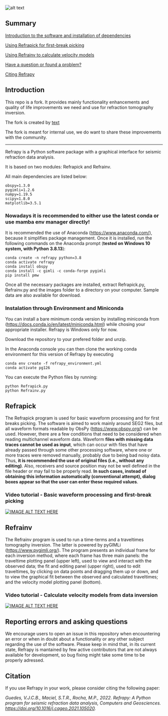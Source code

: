 ![alt text](https://github.com/viictorjs/Refrapy/blob/master/refrapy_logo.png)

## Summary

[Introduction to the software and installation of dependencies](#introduction)

[Using Refrapick for first-break picking](#refrapick)

[Using Refrainv to calculate velocity models](#refrainv)

[Have a question or found a problem?](#reporting-errors-and-asking-questions)

[Citing Refrapy](#citation)

## Introduction

This repo is a fork. It provides mainly functionality enhancements and quality of life improvements we need and use for refraction tomography inversion.

The fork is created  by [text](http://www.geophysik-ggd.com/)

The fork is meant for internal use, we do want to share these improvements with the community. 

--------------

Refrapy is a Python software package with a graphical interface for seismic refraction data analysis.

It is based on two modules: Refrapick and Refrainv.

All main dependencies are listed below:
   ```
   obspy=1.3.0
   pygimli=1.2.6
   numpy=1.19.5
   scipy=1.8.0
   matplotlib=3.5.1
   ```

### Nowadays it is recommended to either use the latest conda or use mamba env manager directly!

It is recommended the use of Anaconda (https://www.anaconda.com/), because it simplifies package management.
Once it is installed, run the following commands on the Anaconda prompt (**tested on Windows 10 system, with Python 3.8.13**):

   ```
   conda create -n refrapy python=3.8
   conda activate refrapy
   conda install obspy
   conda install -c gimli -c conda-forge pygimli
   pip install pmw
   ```
    
Once all the necessary packages are installed, extract Refrapick.py, Refrainv.py and the images folder to a directory on your computer. Sample data are also available for download.

### Instalation through Environment and Miniconda

You can install a bare minimum conda version by installing miniconda from (https://docs.conda.io/en/latest/miniconda.html) 
while chosing your appropriate installer. Refrapy is Windows only for now. 

Download the repository to your prefered folder and unzip. 

In the Anaconda console you can then clone the working conda environment for this version of Refrapy by executing 

   ```
   conda env create -f refrapy_environment.yml
   conda activate pg126
   ```
   
You can execute the Python files by running:

   ```
   python Refrapick.py
   python Refrainv.py
   ```


## Refrapick

The Refrapick program is used for basic waveform processing and for first breaks picking. The software is aimed to work mainly around SEG2 files, but all waveform formats readable by ObsPy (https://www.obspy.org/) can be used. However, there are a few conditions that need to be considered when reading multichannel waveform data. Waveform **files with missing data traces cannot be used as input**, which can occur with files that have already passed through some other processing software, where one or more traces were removed manually, probably due to being bad noisy data. Thus, **it is recommended the use of original files (i.e., without any editing)**. Also, receivers and source position may not be well defined in the file header or may fail to be properly read. **In such cases, instead of obtaining this information automatically (conventional attempt), dialog boxes appear so that the user can enter these required values**.

### Video tutorial - Basic waveform processing and first-break picking
[![IMAGE ALT TEXT HERE](https://img.youtube.com/vi/3a9eZW4WKjI/0.jpg)](https://www.youtube.com/watch?v=3a9eZW4WKjI)


## Refrainv

The Refrainv program is used to run a time-terms and a traveltimes tomography inversion. The latter is powered by pyGIMLi (https://www.pygimli.org/). The program presents an individual frame for each inversion method, where each frame has three main panels: the traveltime plotting panel (upper left), used to view and interact with the observed data; the fit and editing panel (upper right), used to edit traveltimes, by clicking on data points and dragging them up or down, and to view the graphical fit between the observed and calculated traveltimes; and the velocity model plotting panel (bottom). 

### Video tutorial - Calculate velocity models from data inversion
[![IMAGE ALT TEXT HERE](https://img.youtube.com/vi/rOJjxoc2cbU/0.jpg)](https://www.youtube.com/watch?v=rOJjxoc2cbU)

## Reporting errors and asking questions

We encourage users to open an issue in this repository when encountering an error or when in doubt about a functionality or any other subject regarding the use of the software. Please keep in mind that, in its current state, Refrapy is mantained by few active contributors that are not always available for development, so bug fixing might take some time to be properly adressed.

## Citation

If you use Refrapy in your work, please consider citing the following paper:

*Guedes, V.J.C.B., Maciel, S.T.R., Rocha, M.P., 2022. Refrapy: A Python program for seismic refraction data analysis, Computers and Geosciences. https://doi.org/10.1016/j.cageo.2021.105020.*
